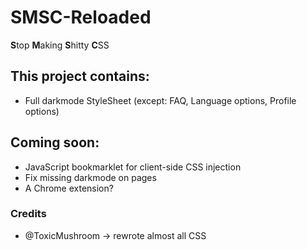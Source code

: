 # SMSC-Reloaded
**S**top **M**aking **S**hitty **C**SS

## This project contains:
- Full darkmode StyleSheet (except: FAQ, Language options, Profile options)

## Coming soon:
- JavaScript bookmarklet for client-side CSS injection
- Fix missing darkmode on pages
- A Chrome extension?

### Credits
- @ToxicMushroom -> rewrote almost all CSS

